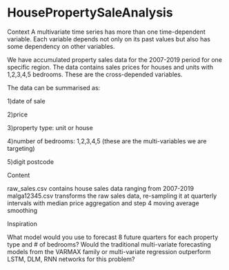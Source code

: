 # HousePropertySaleAnalysis

Context
A multivariate time series has more than one time-dependent variable. Each variable depends not only on its past values but also has some dependency on other variables.

We have accumulated property sales data for the 2007-2019 period for one specific region. The data contains sales prices for houses and units with 1,2,3,4,5 bedrooms. These are the cross-depended variables.

The data can be summarised as:

1)date of sale

2)price

3)property type: unit or house

4)number of bedrooms: 1,2,3,4,5 (these are the multi-variables we are targeting)

5)digit postcode 

Content

raw_sales.csv contains house sales data ranging from 2007-2019
malga12345.csv transforms the raw sales data, re-sampling it at quarterly intervals with median price aggregation and step 4 moving average smoothing

Inspiration

What model would you use to forecast 8 future quarters for each property type and # of bedrooms?
Would the traditional multi-variate forecasting models from the VARMAX family or multi-variate regression outperform LSTM, DLM, RNN networks for this problem?
